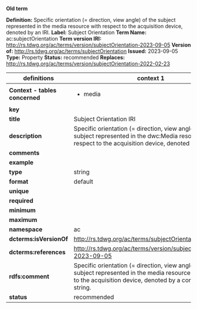 **Old term**

**Definition:** Specific orientation (= direction, view angle) of the subject represented in the media resource with respect to the acquisition device, denoted by an IRI.
**Label:** Subject Orientation
**Term Name:** ac:subjectOrientation
**Term version IRI:** http://rs.tdwg.org/ac/terms/version/subjectOrientation-2023-09-05
**Version of:** http://rs.tdwg.org/ac/terms/subjectOrientation
**Issued:** 2023-09-05
**Type:** Property
**Status:** recommended
**Replaces:** http://rs.tdwg.org/ac/terms/version/subjectOrientation-2022-02-23


| definitions | context 1 |
|-|-|
| **Context - tables concerned** | <ul><li>media</li></ul> |
| **key** |  |
| **title** | Subject Orientation IRI |
| **description** | Specific orientation (= direction, view angle) of the subject represented in the dwc:Media resource with respect to the acquisition device, denoted by an IRI. |
| **comments** |  |
| **example** |  |
| **type** | string |
| **format** | default |
| **unique** |  |
| **required** |  |
| **minimum** |  |
| **maximum** |  |
| **namespace** | ac |
| **dcterms:isVersionOf** | http://rs.tdwg.org/ac/terms/subjectOrientation |
| **dcterms:references** | http://rs.tdwg.org/ac/terms/version/subjectOrientation-2023-09-05 |
| **rdfs:comment** | Specific orientation (= direction, view angle) of the subject represented in the media resource with respect to the acquisition device, denoted by a controlled value string. |
| **status** | recommended |
